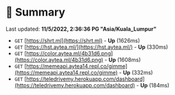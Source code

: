 # 📖 Summary
Last updated: **11/5/2022, 2:36:36 PG "Asia/Kuala_Lumpur"**

- `GET` [https://shrt.ml](https://shrt.ml) - **Up** (1626ms)
- `GET` [https://hst.aytea.ml/](https://hst.aytea.ml/) - **Up** (330ms)
- `GET` [https://color.aytea.ml/4b31d6.png](https://color.aytea.ml/4b31d6.png) - **Up** (1608ms)
- `GET` [https://memeapi.aytea14.repl.co/gimme](https://memeapi.aytea14.repl.co/gimme) - **Up** (332ms)
- `GET` [https://teledrivemy.herokuapp.com/dashboard](https://teledrivemy.herokuapp.com/dashboard) - **Up** (184ms)
